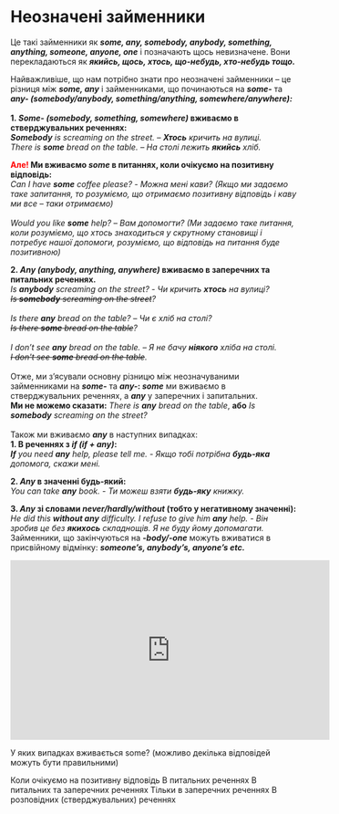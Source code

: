 # Неозначені займенники

Це такі займенники як <b><i>some, any, somebody, anybody, something, anything, someone, anyone, one</i></b> і позначають щось невизначене. Вони перекладаються як <b><i>якийсь, щось, хтось, що-небудь, хто-небудь тощо.</i></b>


Найважливіше, що нам потрібно знати про неозначені займенники – це різниця між <b><i>some, any</i></b> і займенниками, що починаються на <b><i>some-</i></b> та <b><i>any- (somebody/anybody, something/anything, somewhere/anywhere):</i></b>
<br>
<br>
<b>1.<i> Some- (somebody, something, somewhere)</i> вживаємо в стверджувальних реченнях:</b>
<br>
<i><b>Somebody</b> is screaming on the street. – <b>Хтось</b> кричить на вулиці.</i>
<br>
<i>There is <b>some</b> bread on the table. – На столі лежить <b>якийсь</b> хліб.</i>

<b><font color="red">Але!</font> Ми вживаємо <b><i>some</i></b> в питаннях, коли очікуємо на позитивну відповідь:</b>
<br>
<i>Can I have <b>some</b> coffee please? - Можна мені кави? (Якщо ми задаємо таке запитання, то розуміємо, що отримаємо позитивну відповідь і каву ми все – таки отримаємо)</i>
<br>
<br>
<i>Would you like <b>some</b> help? – Вам допомогти? (Ми задаємо таке питання, коли розуміємо, що хтось знаходиться у скрутному становищі і потребує нашої допомоги, розуміємо, що відповідь на питання буде позитивною)</i>

<b>2.<i> Any (anybody, anything, anywhere)</i> вживаємо в заперечних та питальних реченнях.</b>
<br>
<i>Is <b>anybody</b> screaming on the street? - Чи кричить <b>хтось</b> на вулиці?</i>
<br>
<del><i>Is <b>somebody</b> screaming on the street</del>?</i> 
<br>
<br>
<i>Is there <b>any</b> bread on the table? – Чи є хліб на столі?</i>
<br>
<del><i>Is there <b>some</b> bread on the table</del>?</i>
<br>
<br>
<i>I don’t see <b>any</b> bread on the table. – Я не бачу <b>ніякого</b> хліба на столі.</i>
<br>
<del><i>I don't see <b>some</b> bread on the table</del>.</i>
<br>
<br>
Отже, ми з’ясували основну різницю між неозначуваними займенниками на <b><i>some-</i></b> та <b><i>any-</i>:<i> some</i></b> ми вживаємо в стверджувальних реченнях, а <b><i>any</i></b>  у заперечних і запитальних.
<br>
<b>Ми не можемо сказати:</b> <i>There is <b>any</b> bread on the table</i>, <b>або</b> <i>Is <b>somebody</b> screaming on the street?</i>
<br>
<br>
Також ми вживаємо <b><i>any</i></b> в наступних випадках:
<br>
<b>1. В реченнях з <i>if (if + any)</i>:</b><br>
<i><b>If</b> you need <b>any</b> help, please tell me. - Якщо тобі потрібна <b>будь-яка</b> допомога, скажи мені.</i>

<b>2. <i>Any</i> в значенні будь-який:</b>
<br>
<i>You can take <b>any</b> book. - Ти можеш взяти <b>будь-яку</b> книжку.</i>

<b>3. <i>Any</i> зі словами <i>never/hardly/without</i> (тобто у негативному значенні):</b>
<br>
<i>He did this <b>without any</b> difficulty. I refuse to give him <b>any</b> help. - Він зробив це без <b>якихось</b> складнощів. Я не буду йому допомагати.</i>
<br>
Займенники, що закінчуються на <b><i>-body/-one</i></b> можуть вживатися в присвійному відмінку: <b><i>someone’s, anybody’s, anyone’s etc.</i></b>

<div class="fluidMedia">
<iframe align="center" width="560" height="315" src="https://www.youtube.com/embed/PfRH5zgAPzM" frameborder="0" allowfullscreen></iframe>
</div>
<div class="popup">
</div>

<quiz correctLabel="correct" incorrectLabel="incorrect" checkLabel="check">
    <question multiple>
        <p>У яких випадках вживається some? (можливо декілька відповідей можуть бути правильними)</p>
        <answer correct>Коли очікуємо на позитивну відповідь</answer>
        <answer>В питальних реченнях</answer>
        <answer>В питальних та заперечних реченнях</answer>
        <answer>Тільки в заперечних реченнях</answer>
        <answer correct>В розповідних (стверджувальних) реченнях</answer>
    </question>
</quiz>